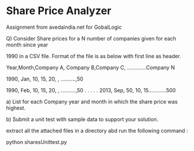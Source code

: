 Share Price Analyzer
==================

Assignment from avedaindia.net for GobalLogic

 Q)   Consider Share prices for a N number of companies given for each month since year     
 
1990 in a CSV file.  Format of the file is as below with first line as header.
 
Year,Month,Company A, Company B,Company C, .............Company N
 
1990, Jan, 10, 15, 20, , ..........,50

 
1990, Feb, 10, 15, 20, , ..........,50
.
.
.
.
.
2013, Sep, 50, 10, 15............500

a) List for each Company year and month in which the share price was highest.

b) Submit a unit test with sample data to support your solution.  


extract all the attached files in a directory abd run the following command :

python sharesUnittest.py

  
  
